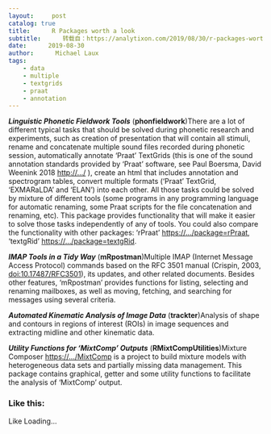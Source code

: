 ```yaml
---
layout:     post
catalog: true
title:      R Packages worth a look
subtitle:      转载自：https://analytixon.com/2019/08/30/r-packages-worth-a-look-1619/
date:      2019-08-30
author:      Michael Laux
tags:
    - data
    - multiple
    - textgrids
    - praat
    - annotation
---
```


***Linguistic Phonetic Fieldwork Tools*** (**phonfieldwork**)There are a lot of different typical tasks that should be solved during phonetic research and experiments, such as creation of presentation that will contain all stimuli, rename and concatenate multiple sound files recorded during phonetic session, automatically annotate ‘Praat’ TextGrids (this is one of the sound annotation standards provided by ‘Praat’ software, see Paul Boersma, David Weenink 2018 <http://…/> ), create an html that includes annotation and spectrogram tables, convert multiple formats (‘Praat’ TextGrid, ‘EXMARaLDA’ and ‘ELAN’) into each other. All those tasks could be solved by mixture of different tools (some programs in any programming language for automatic renaming, some Praat scripts for the file concatenation and renaming, etc). This package provides functionality that will make it easier to solve those tasks independently of any of tools. You could also compare the functionality with other packages: ‘rPraat’ <https://…/package=rPraat>, ‘textgRid’ <https://…/package=textgRid>. 

***IMAP Tools in a Tidy Way*** (**mRpostman**)Multiple IMAP (Internet Message Access Protocol) commands based on the RFC 3501 manual (Crispin, 2003, <doi:10.17487/RFC3501>), its updates, and other related documents. Besides other features, ‘mRpostman’ provides functions for listing, selecting and renaming mailboxes, as well as moving, fetching, and searching for messages using several criteria.

***Automated Kinematic Analysis of Image Data*** (**trackter**)Analysis of shape and contours in regions of interest (ROIs) in image sequences and extracting midline and other kinematic data.

***Utility Functions for ‘MixtComp’ Outputs*** (**RMixtCompUtilities**)Mixture Composer <https://…/MixtComp> is a project to build mixture models with heterogeneous data sets and partially missing data management. This package contains graphical, getter and some utility functions to facilitate the analysis of ‘MixtComp’ output.

### Like this:

Like Loading...

